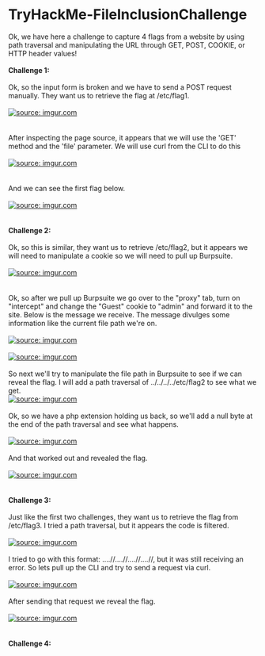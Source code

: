 # TryHackMe-FileInclusionChallenge

Ok, we have here a challenge to capture 4 flags from a website by using path traversal and manipulating the URL through GET, POST, COOKIE, or HTTP header values!
<br>
<br>
<b>Challenge 1:</b><br>
<br>
Ok, so the input form is broken and we have to send a POST request manually. They want us to retrieve the flag at /etc/flag1.<br>
<br>
<a href="https://imgur.com/a4280FT"><img src="https://i.imgur.com/a4280FT.jpg" title="source: imgur.com" /></a><br>
<br>
<br>
After inspecting the page source, it appears that we will use the 'GET' method and the 'file' parameter. We will use curl from the CLI to do this<br>
<br>
<a href="https://imgur.com/rxqEQoc"><img src="https://i.imgur.com/rxqEQoc.jpg" title="source: imgur.com" /></a><br>
<br>
<br>
And we can see the first flag below.<br>
<br>
<a href="https://imgur.com/l958iR2"><img src="https://i.imgur.com/l958iR2.jpg" title="source: imgur.com" /></a><br>
<br>
<br>
<b>Challenge 2:</b><br>
<br>
Ok, so this is similar, they want us to retrieve /etc/flag2, but it appears we will need to manipulate a cookie so we will need to pull up Burpsuite.<br>
<br>
<a href="https://imgur.com/Oamd82B"><img src="https://i.imgur.com/Oamd82B.jpg" title="source: imgur.com" /></a><br>
<br>
<br>
Ok, so after we pull up Burpsuite we go over to the "proxy" tab, turn on "intercept" and change the "Guest" cookie to "admin" and forward it to the site. Below is the message we receive. The message divulges some information like the current file path we're on.<br>
<br>
<a href="https://imgur.com/gK9fCdg"><img src="https://i.imgur.com/gK9fCdg.jpg" title="source: imgur.com" /></a><br>
<br>
<a href="https://imgur.com/pN5VFdm"><img src="https://i.imgur.com/pN5VFdm.jpg" title="source: imgur.com" /></a><br>
<br>
So next we'll try to manipulate the file path in Burpsuite to see if we can reveal the flag. I will add a path traversal of ../../../../etc/flag2 to see what we get.<br>
<a href="https://imgur.com/h2mGAkX"><img src="https://i.imgur.com/h2mGAkX.jpg" title="source: imgur.com" /></a><br>
<br>
Ok, so we have a php extension holding us back, so we'll add a null byte at the end of the path traversal and see what happens.<br>
<br>
<a href="https://imgur.com/oT0HR3s"><img src="https://i.imgur.com/oT0HR3s.jpg" title="source: imgur.com" /></a><br>
<br>
And that worked out and revealed the flag.<br>
<br>
<a href="https://imgur.com/r3itglv"><img src="https://i.imgur.com/r3itglv.jpg" title="source: imgur.com" /></a><br>
<br>
<br>
<b>Challenge 3:</b><br>
<br>
Just like the first two challenges, they want us to retrieve the flag from /etc/flag3. I tried a path traversal, but it appears the code is filtered.<br>
<br>
<a href="https://imgur.com/CIAfeLc"><img src="https://i.imgur.com/CIAfeLc.jpg" title="source: imgur.com" /></a><br>
<br>
I tried to go with this format: ....//....//....//....//, but it was still receiving an error. So lets pull up the CLI and try to send a request via curl.<br>
<br>
<a href="https://imgur.com/o91WF4k"><img src="https://i.imgur.com/o91WF4k.jpg" title="source: imgur.com" /></a><br>
<br>
After sending that request we reveal the flag.<br>
<br>
<a href="https://imgur.com/ysSfUmh"><img src="https://i.imgur.com/ysSfUmh.jpg" title="source: imgur.com" /></a><br>
<br>
<br>
<b>Challenge 4:</b><br>
<br>

